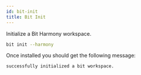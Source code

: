 ```yaml
---
id: bit-init
title: Bit Init
---
```


Initialize a Bit Harmony workspace.

```bash
bit init --harmony
```

Once installed you should get the following message:

```bash
successfully initialized a bit workspace.
```
